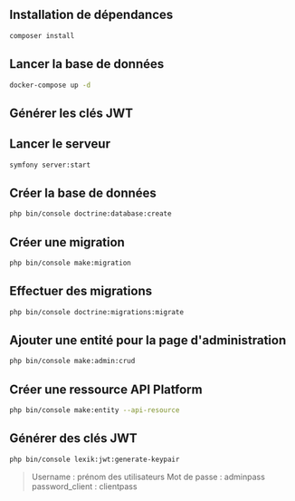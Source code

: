 ## Installation de dépendances
```bash
composer install
```

## Lancer la base de données
```bash
docker-compose up -d
```

## Générer les clés JWT

## Lancer le serveur
```bash
symfony server:start
```

## Créer la base de données
```bash
php bin/console doctrine:database:create
```


## Créer une migration
```bash
php bin/console make:migration
```

## Effectuer des migrations
```bash
php bin/console doctrine:migrations:migrate
```

## Ajouter une entité pour la page d'administration
```bash
php bin/console make:admin:crud
```

## Créer une ressource API Platform
```bash
php bin/console make:entity --api-resource
```

## Générer des clés JWT
```bash
php bin/console lexik:jwt:generate-keypair
```

> Username : prénom des utilisateurs
> Mot de passe : adminpass
> password_client : clientpass